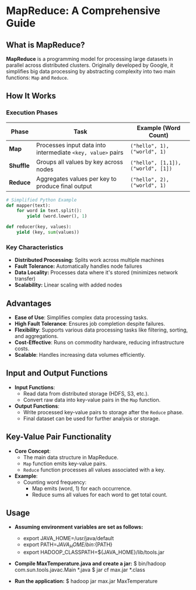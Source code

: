 # MapReduce: A Comprehensive Guide

## What is MapReduce?
**MapReduce** is a programming model for processing large datasets in parallel across distributed clusters. Originally developed by Google, it simplifies big data processing by abstracting complexity into two main functions: `Map` and `Reduce`.

## How It Works
### Execution Phases
| Phase       | Task                                                                 | Example (Word Count)              |
|-------------|----------------------------------------------------------------------|-----------------------------------|
| **Map**     | Processes input data into intermediate `<key, value>` pairs          | `("hello", 1), ("world", 1)`     |
| **Shuffle** | Groups all values by key across nodes                                | `("hello", [1,1]), ("world", [1])`|
| **Reduce**  | Aggregates values per key to produce final output                    | `("hello", 2), ("world", 1)`     |

```python
# Simplified Python Example
def mapper(text):
    for word in text.split():
        yield (word.lower(), 1)

def reducer(key, values):
    yield (key, sum(values))
```

### Key Characteristics
- **Distributed Processing:** Splits work across multiple machines
- **Fault Tolerance:** Automatically handles node failures
- **Data Locality:** Processes data where it's stored (minimizes network transfer)
- **Scalability:** Linear scaling with added nodes

## Advantages
- **Ease of Use**: Simplifies complex data processing tasks.
- **High Fault Tolerance**: Ensures job completion despite failures.
- **Flexibility**: Supports various data processing tasks like filtering, sorting, and aggregations.
- **Cost-Effective**: Runs on commodity hardware, reducing infrastructure costs.
- **Scalable**: Handles increasing data volumes efficiently.

## Input and Output Functions
- **Input Functions**:
  - Read data from distributed storage (HDFS, S3, etc.).
  - Convert raw data into key-value pairs in the `Map` function.
- **Output Functions**:
  - Write processed key-value pairs to storage after the `Reduce` phase.
  - Final dataset can be used for further analysis or storage.

## Key-Value Pair Functionality
- **Core Concept**:
  - The main data structure in MapReduce.
  - `Map` function emits key-value pairs.
  - `Reduce` function processes all values associated with a key.
- **Example**:
  - Counting word frequency:
    - Map emits (word, 1) for each occurrence.
    - Reduce sums all values for each word to get total count.

## Usage
- **Assuming environment variables are set as follows:**
  - export JAVA_HOME=/usr/java/default
  - export PATH=${JAVA_HOME}/bin:${PATH}
  - export HADOOP_CLASSPATH=${JAVA_HOME}/lib/tools.jar

- **Compile MaxTemperature.java and create a jar:**
  $ bin/hadoop com.sun.tools.javac.Main *.java
  $ jar cf max.jar *.class

- **Run the application:**
  $ hadoop jar max.jar MaxTemperature <inputDir> <OutputDir>

